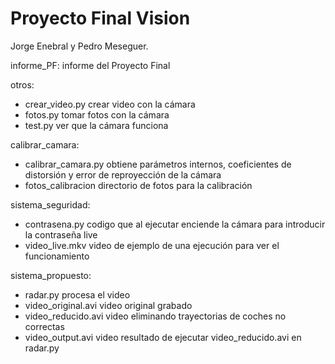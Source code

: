 # Proyecto Final Vision
 
Jorge Enebral y Pedro Meseguer.


informe_PF: informe del Proyecto Final

otros:
- crear_video.py         crear video con la cámara
- fotos.py               tomar fotos con la cámara
- test.py                ver que la cámara funciona

calibrar_camara:
- calibrar_camara.py    obtiene parámetros internos, coeficientes de distorsión y error de reproyección de la cámara
- fotos_calibracion     directorio de fotos para la calibración

sistema_seguridad:
- contrasena.py         codigo que al ejecutar enciende la cámara para introducir la contraseña live
- video_live.mkv        video de ejemplo de una ejecución para ver el funcionamiento 

sistema_propuesto:
- radar.py              procesa el video
- video_original.avi    video original grabado
- video_reducido.avi    video eliminando trayectorias de coches no correctas
- video_output.avi      video resultado de ejecutar video_reducido.avi en radar.py



